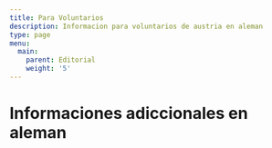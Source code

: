 ```yaml
---
title: Para Voluntarios
description: Informacion para voluntarios de austria en aleman
type: page
menu:
  main:
    parent: Editorial
    weight: '5'
---
```

# Informaciones adiccionales en aleman

